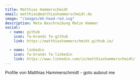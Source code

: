 ```yaml
---
title: Matthias Hammerschmidt
email: matthias@matthiashammerschmidt.de
image: "/images/mh-head-red.svg"
description: Meta Beschreibung Matze Hammer
social:
  - name: github
    icon: fa-brands fa-github
    link: https://matthiashammerschmidt.github.io/

  - name: linkedin
    icon: fa-brands fa-linkedin
    link: https://www.linkedin.com/in/matthiashammerschmidt/
---
```


Profile von Matthias Hammerschmidt - goto aubout me
